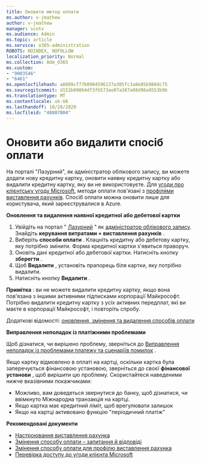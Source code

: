 ```yaml
---
title: Оновити метод оплати
ms.author: v-jmathew
author: v-jmathew
manager: scotv
ms.audience: Admin
ms.topic: article
ms.service: o365-administration
ROBOTS: NOINDEX, NOFOLLOW
localization_priority: Normal
ms.collection: Adm_O365
ms.custom:
- "9003546"
- "6461"
ms.openlocfilehash: a8809cf77b0904596137a305fc3a8e05b988dc75
ms.sourcegitcommit: d151b09064df3fb573ae07a387a08d98a9553b9b
ms.translationtype: MT
ms.contentlocale: uk-UA
ms.lasthandoff: 10/28/2020
ms.locfileid: "48807804"
---
```

# <a name="updatedelete-payment-method"></a>Оновити або видалити спосіб оплати

На порталі "Лазурний", як адміністратор облікового запису, ви можете додати нову кредитну картку, оновити наявну кредитну картку або видалити кредитну картку, яку ви не використовуєте. Для [угоди про клієнтську угоду Microsoft](https://docs.microsoft.com/azure/billing/billing-how-to-change-credit-card?WT.mc_id=Portal-Microsoft_Azure_Support#check-access-to-a-microsoft-customer-agreement), методи оплати пов'язані з [профілями виставлення рахунків](https://docs.microsoft.com/azure/billing/billing-how-to-change-credit-card?WT.mc_id=Portal-Microsoft_Azure_Support#change-payment-method-for-a-billing-profile). Спосіб оплати можна оновити лише для користувача, який зареєструвалися в Azure.

**Оновлення та видалення наявної кредитної або дебетової картки**

1.  Увійдіть на портал " [Лазурний](https://portal.azure.com/) " як [адміністратор облікового запису](https://docs.microsoft.com/azure/billing/billing-subscription-transfer?WT.mc_id=Portal-Microsoft_Azure_Support#whoisaa). Знайдіть **керування витратами + виставлення рахунків** .
2.  Виберіть **способи оплати** . Клацніть кредитну або дебетову картку, яку потрібно змінити. Форма кредитної картки з'явиться праворуч.
3.  Оновіть дані кредитної або дебетової картки. Натисніть кнопку **зберегти** .
4.  Щоб **Видалити** , установіть прапорець біля картки, яку потрібно видалити.
5.  Натисніть кнопку **Видалити** .

**Примітка** : ви не можете видалити кредитну картку, якщо вона пов'язана з іншими активними підписками корпорації Майкрософт. Потрібно видалити кредитну картку з усіх активних передплат, які ви маєте в корпорації Майкрософт, і повторіть спробу.

Додаткові відомості: [оновлення, змінення та видалення способів оплати](https://docs.microsoft.com/azure/billing/billing-how-to-change-credit-card?WT.mc_id=Portal-Microsoft_Azure_Support)

**Виправлення неполадок із платіжними проблемами**

Щоб дізнатися, чи вирішено проблему, зверніться до [Виправлення неполадок із проблемами платежу та сценаріїв помилок](https://support.microsoft.com/help/4505172/troubleshooting-payment-issues) .

Якщо картку відмовлено в оплаті на картці, оскільки картка була заперечується фінансовою установою, зверніться до своєї **фінансової установи** , щоб вирішити цю проблему. Скористайтеся наведеними нижче вказівними покажчиками:

- Можливо, вам доведеться звернутися до банку, щоб дізнатися, чи ввімкнуто Міжнародна транзакція на картці.
- Якщо картка має кредитний ліміт, щоб врегулювати залишок
- Якщо на картці активовано функцію "періодичний платіж"

**Рекомендовані документи**

- [Настроювання виставлення рахунка](https://azure.microsoft.com/pricing/invoicing/)
- [Змінення способу оплати – запитання й відповіді](https://docs.microsoft.com/azure/billing/billing-how-to-change-credit-card?WT.mc_id=Portal-Microsoft_Azure_Support#frequently-asked-questions)
- [Змінення способу оплати для профілю виставлення рахунка](https://docs.microsoft.com/azure/billing/billing-how-to-change-credit-card?WT.mc_id=Portal-Microsoft_Azure_Support#change-payment-method-for-a-billing-profile)
- [Перевірка доступу до угоди клієнта Microsoft](https://docs.microsoft.com/azure/billing/billing-how-to-change-credit-card?WT.mc_id=Portal-Microsoft_Azure_Support#check-access-to-a-microsoft-customer-agreement)
